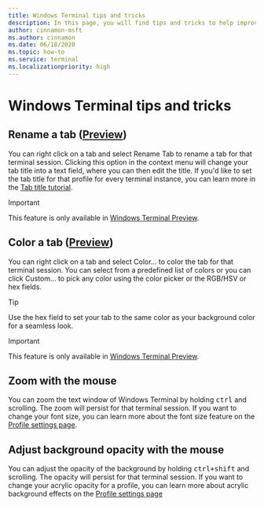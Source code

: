 ```yaml
---
title: Windows Terminal tips and tricks
description: In this page, you will find tips and tricks to help improve your Windows Terminal experience.
author: cinnamon-msft
ms.author: cinnamon
ms.date: 06/18/2020
ms.topic: how-to
ms.service: terminal
ms.localizationpriority: high
---
```


# Windows Terminal tips and tricks

## Rename a tab ([Preview](https://aka.ms/terminal-preview/))

You can right click on a tab and select Rename Tab to rename a tab for that terminal session. Clicking this option in the context menu will change your tab title into a text field, where you can then edit the title. If you'd like to set the tab title for that profile for every terminal instance, you can learn more in the [Tab title tutorial](./tutorials/tab-title.md).

> [!IMPORTANT]
> This feature is only available in [Windows Terminal Preview](https://aka.ms/terminal-preview/).

## Color a tab ([Preview](https://aka.ms/terminal-preview/))

You can right click on a tab and select Color... to color the tab for that terminal session. You can select from a predefined list of colors or you can click Custom... to pick any color using the color picker or the RGB/HSV or hex fields.

> [!TIP]
> Use the hex field to set your tab to the same color as your background color for a seamless look.

> [!IMPORTANT]
> This feature is only available in [Windows Terminal Preview](https://aka.ms/terminal-preview/).

## Zoom with the mouse

You can zoom the text window of Windows Terminal by holding <kbd>ctrl</kbd> and scrolling. The zoom will persist for that terminal session. If you want to change your font size, you can learn more about the font size feature on the [Profile settings page](./customize-settings/profile-settings#text-settings).

## Adjust background opacity with the mouse

You can adjust the opacity of the background by holding <kbd>ctrl+shift</kbd> and scrolling. The opacity will persist for that terminal session. If you want to change your acrylic opacity for a profile, you can learn more about acrylic background effects on the [Profile settings page](./customize-settings/profile-settings#acrylic-settings)
